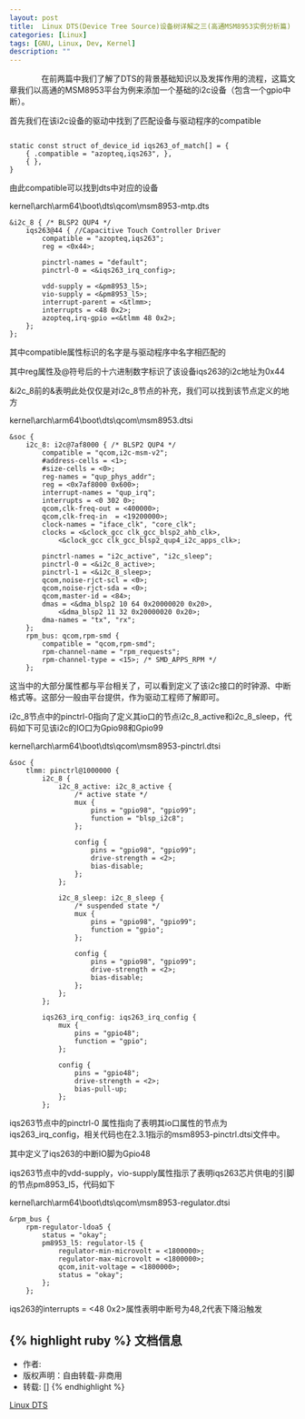 ```yaml
---
layout: post
title:  Linux DTS(Device Tree Source)设备树详解之三(高通MSM8953实例分析篇)
categories: [Linux]
tags: [GNU, Linux, Dev, Kernel]
description: ""
---
```



&emsp;&emsp;&emsp;&emsp;在前两篇中我们了解了DTS的背景基础知识以及发挥作用的流程，这篇文章我们以高通的MSM8953平台为例来添加一个基础的i2c设备（包含一个gpio中断）。

首先我们在该i2c设备的驱动中找到了匹配设备与驱动程序的compatible

```

static const struct of_device_id iqs263_of_match[] = {
    { .compatible = "azopteq,iqs263", },
    { },
}
```

由此compatible可以找到dts中对应的设备


kernel\arch\arm64\boot\dts\qcom\msm8953-mtp.dts


```
&i2c_8 { /* BLSP2 QUP4 */
    iqs263@44 { //Capacitive Touch Controller Driver
        compatible = "azopteq,iqs263";
        reg = <0x44>;
        
        pinctrl-names = "default";
        pinctrl-0 = <&iqs263_irq_config>;
        
        vdd-supply = <&pm8953_l5>;
        vio-supply = <&pm8953_l5>;
        interrupt-parent = <&tlmm>;
        interrupts = <48 0x2>;
        azopteq,irq-gpio =<&tlmm 48 0x2>;
    };
};
```

其中compatible属性标识的名字是与驱动程序中名字相匹配的

其中reg属性及@符号后的十六进制数字标识了该设备iqs263的i2c地址为0x44

&i2c_8前的&表明此处仅仅是对i2c_8节点的补充，我们可以找到该节点定义的地方

kernel\arch\arm64\boot\dts\qcom\msm8953.dtsi

```
&soc {
    i2c_8: i2c@7af8000 { /* BLSP2 QUP4 */
        compatible = "qcom,i2c-msm-v2";
        #address-cells = <1>;
        #size-cells = <0>;
        reg-names = "qup_phys_addr";
        reg = <0x7af8000 0x600>;
        interrupt-names = "qup_irq";
        interrupts = <0 302 0>;
        qcom,clk-freq-out = <400000>;
        qcom,clk-freq-in  = <19200000>;
        clock-names = "iface_clk", "core_clk";
        clocks = <&clock_gcc clk_gcc_blsp2_ahb_clk>,
            <&clock_gcc clk_gcc_blsp2_qup4_i2c_apps_clk>;
 
        pinctrl-names = "i2c_active", "i2c_sleep";
        pinctrl-0 = <&i2c_8_active>;
        pinctrl-1 = <&i2c_8_sleep>;
        qcom,noise-rjct-scl = <0>;
        qcom,noise-rjct-sda = <0>;
        qcom,master-id = <84>;
        dmas = <&dma_blsp2 10 64 0x20000020 0x20>,
            <&dma_blsp2 11 32 0x20000020 0x20>;
        dma-names = "tx", "rx";
    };
    rpm_bus: qcom,rpm-smd {
        compatible = "qcom,rpm-smd";
        rpm-channel-name = "rpm_requests";
        rpm-channel-type = <15>; /* SMD_APPS_RPM */
    };
```

这当中的大部分属性都与平台相关了，可以看到定义了该i2c接口的时钟源、中断格式等。这部分一般由平台提供，作为驱动工程师了解即可。

i2c_8节点中的pinctrl-0指向了定义其io口的节点i2c_8_active和i2c_8_sleep，代码如下可见该i2c的IO口为Gpio98和Gpio99

kernel\arch\arm64\boot\dts\qcom\msm8953-pinctrl.dtsi

```
&soc {
    tlmm: pinctrl@1000000 {
        i2c_8 {
            i2c_8_active: i2c_8_active {
                /* active state */
                mux {
                    pins = "gpio98", "gpio99";
                    function = "blsp_i2c8";
                };
 
                config {
                    pins = "gpio98", "gpio99";
                    drive-strength = <2>;
                    bias-disable;
                };
            };
 
            i2c_8_sleep: i2c_8_sleep {
                /* suspended state */
                mux {
                    pins = "gpio98", "gpio99";
                    function = "gpio";
                };
 
                config {
                    pins = "gpio98", "gpio99";
                    drive-strength = <2>;
                    bias-disable;
                };
            };
        };
        
        iqs263_irq_config: iqs263_irq_config {
            mux {
                pins = "gpio48";
                function = "gpio";
            };
 
            config {
                pins = "gpio48";
                drive-strength = <2>;
                bias-pull-up;
            };
        };
```

iqs263节点中的pinctrl-0 属性指向了表明其io口属性的节点为iqs263_irq_config，相关代码也在2.3.1指示的msm8953-pinctrl.dtsi文件中。

其中定义了iqs263的中断IO脚为Gpio48

iqs263节点中的vdd-supply，vio-supply属性指示了表明iqs263芯片供电的引脚的节点pm8953_l5，代码如下

kernel\arch\arm64\boot\dts\qcom\msm8953-regulator.dtsi

```
&rpm_bus {
    rpm-regulator-ldoa5 {
        status = "okay";
        pm8953_l5: regulator-l5 {
            regulator-min-microvolt = <1800000>;
            regulator-max-microvolt = <1800000>;
            qcom,init-voltage = <1800000>;
            status = "okay";
        };
    };
```

iqs263的interrupts = <48 0x2>属性表明中断号为48,2代表下降沿触发




{% highlight ruby %}
文档信息
--------------
* 作者:
* 版权声明：自由转载-非商用
* 转载: []
{% endhighlight %}

[Linux DTS](https://blog.csdn.net/radianceblau/article/details/74722395)

[jekyll]:      http://jekyllrb.com
[jekyll-gh]:   https://github.com/jekyll/jekyll
[jekyll-help]: https://github.com/jekyll/jekyll-help
